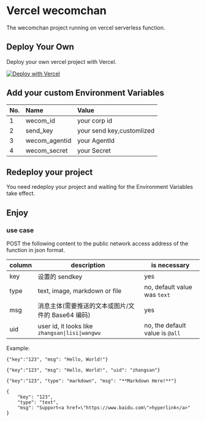 # Vercel wecomchan

The wecomchan project running on vercel serverless function.

## Deploy Your Own

Deploy your own vercel project with Vercel.

[![Deploy with Vercel](https://vercel.com/button)](https://vercel.com/import/project?template=https://github.com/mapxn/vercel-wecomchan)

## Add your custom Environment Variables
|No.|Name| Value                     |
|:---|:---|:--------------------------|
|1|wecom_id| your corp id              |
|2|send_key| your send key,customlized |
|3|wecom_agentid| your AgentId              |
|4|wecom_secret| your Secret               |

## Redeploy your project
You need redeploy your project and waiting for the Environment Variables take effect.


## Enjoy

### use case

POST the following content to the public network access address of the function in json format.

| column | description                      | is necessary              |
|--------|----------------------------------|---------------------------|
| key    | 设置的 sendkey                      | yes                       |
| type   | text, image, markdown or file    | no, default value was `text` |
| msg    | 消息主体(需要推送的文本或图片/文件的 Base64 编码)   | yes                       |
| uid    | user id, it looks like `zhangsan\|lisi\|wangwu` | no, the default value is `@all` |

Example:

```
{"key":"123", "msg": "Hello, World!"}
```

```
{"key":"123", "msg": "Hello, World!", "uid": "zhangsan"}
```

```
{"key":"123", "type": "markdown", "msg": "**Markdown Here!**"}
```

```
{
    "key": "123",
    "type": "text",
    "msg": "Support<a href=\"https://www.baidu.com\">hyperlink</a>"
}
```